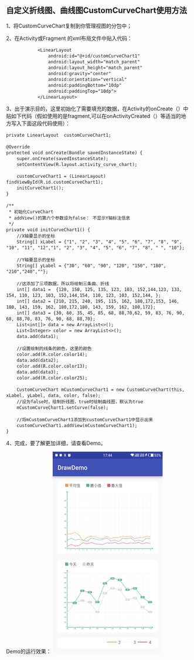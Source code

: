 ## 自定义折线图、曲线图CustomCurveChart使用方法 ##
1、将CustomCurveChart复制到你管理视图的分包中；

2、在Activity或Fragment 的xml布局文件中贴入代码：

                <LinearLayout
                    android:id="@+id/customCurveChart1"
                    android:layout_width="match_parent"
                    android:layout_height="match_parent"
                    android:gravity="center"
                    android:orientation="vertical"
                    android:paddingBottom="10dp"
                    android:paddingTop="10dp">
                </LinearLayout>

3、出于演示目的，这里初始化了需要填充的数据，在Activity的onCreate（）中贴如下代码（假如使用的是fragment,可以在onActivityCreated（）等适当的地方写入下面这段代码使用）：

    private LinearLayout  customCurveChart1;

    @Override
    protected void onCreate(Bundle savedInstanceState) {
        super.onCreate(savedInstanceState);
        setContentView(R.layout.activity_curve_chart);

        customCurveChart1 = (LinearLayout) findViewById(R.id.customCurveChart1);
        initCurveChart1();
    }

    /**
     * 初始化CurveChart
     * addView()的第六个参数设为false： 不显示Y轴标注信息
     */
    private void initCurveChart1() {
        //X轴要显示的坐标
        String[] xLabel = {"1", "2", "3", "4", "5", "6", "7", "8", "9", "10", "11", "12","1", "2", "3", "4", "5", "6", "7", "8", " ", "10"};
        
        //Y轴要显示的坐标
        String[] yLabel = {"30", "60", "90", "120", "150", "180", "210","240",""};
        
        //这添加了三项数据，所以将绘制三条曲、折线
        int[] data1 =  {120, 150, 125, 135, 123, 103, 152,144,123, 133, 154, 110, 123, 103, 152,144,154, 110, 123, 103, 152,144, };
        int[] data2 = {210, 215, 240, 195, 115, 162, 180,172,153, 146, 180, 143, 159, 162, 180,172,180, 143, 159, 162, 180,172};
        int[] data3 = {30, 60, 35, 45, 85, 68, 88,70,62, 59, 83, 76, 90, 68, 88,70, 83, 76, 90, 68, 88,70};
        List<int[]> data = new ArrayList<>();
        List<Integer> color = new ArrayList<>();
        data.add(data1);

        //设置绘制的线条的颜色，这里的颜色
        color.add(R.color.color14);
        data.add(data2);
        color.add(R.color.color13);
        data.add(data3);
        color.add(R.color.color25);

        CustomCurveChart mCustomCurveChart1 = new CustomCurveChart(this, xLabel, yLabel, data, color, false);
        //设为false时，绘制折线图，true时绘制曲线图，默认为true
        mCustomCurveChart1.setCurve(false);

        //将mCustomCurveChart1添加到customCurveChart1中显示出来
        customCurveChart1.addView(mCustomCurveChart1);
    }

4、完成，要了解更加详细，请查看Demo。

Demo的运行效果： 
<img src="https://github.com/lisheny/DrawDemo/blob/master/tupian/Screenshot_20170105-174439.png?raw=true" width="300" height="550" alt="图片演示"/>
